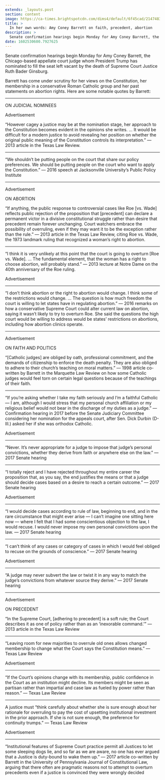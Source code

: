 ```yaml
--- 
extends: _layouts.post 
section: content 
image: https://ca-times.brightspotcdn.com/dims4/default/6f45cad/2147483647/strip/true/crop/2722x1429+0+193/resize/1200x630!/quality/90/?url=https%3A%2F%2Fcalifornia-times-brightspot.s3.amazonaws.com%2Fc0%2F22%2Fb41d8f4229488757aea85e67d1d7%2Fc5685ededf53422487b2781324d21938 
title: > 
  In her own words: Amy Coney Barrett on faith, precedent, abortion 
description: > 
  Senate confirmation hearings begin Monday for Amy Coney Barrett, the Chicago-based appellate court judge whom President Trump has nominated to fill the seat left vacant by the death of Supreme Court Justice Ruth Bader Ginsburg.Barrett has come under scrutiny for her views on the Constitution, her membership in a conservative Roman Catholic group and her past statements on abortion rights.___“I think it is very unlikely at this point that the court is going to overturn [Roe vs. Wade].Advertisement___“I don’t think abortion or the right to abortion would change.___AdvertisementON FAITH AND POLITICS“[Catholic judges] are obliged by oath, professional commitment, and the demands of citizenship to enforce the death penalty. 
date: 1602530600.7927625 
--- 
```

Senate confirmation hearings begin Monday for Amy Coney Barrett, the Chicago-based appellate court judge whom President Trump has nominated to fill the seat left vacant by the death of Supreme Court Justice Ruth Bader Ginsburg.

Barrett has come under scrutiny for her views on the Constitution, her membership in a conservative Roman Catholic group and her past statements on abortion rights. Here are some notable quotes by Barrett:

___

ON JUDICIAL NOMINEES

Advertisement

“However cagey a justice may be at the nomination stage, her approach to the Constitution becomes evident in the opinions she writes. ... It would be difficult for a modern justice to avoid revealing her position on whether the original public meaning of the Constitution controls its interpretation.” — 2013 article in the Texas Law Review.

___

“We shouldn’t be putting people on the court that share our policy preferences. We should be putting people on the court who want to apply the Constitution.” — 2016 speech at Jacksonville University’s Public Policy Institute

___

Advertisement

ON ABORTION

“If anything, the public response to controversial cases like Roe [vs. Wade] reflects public rejection of the proposition that [precedent] can declare a permanent victor in a divisive constitutional struggle rather than desire that precedent remain forever unchanging. Court watchers embrace the possibility of overruling, even if they may want it to be the exception rather than the rule.” — 2013 article in the Texas Law Review, citing Roe vs. Wade, the 1973 landmark ruling that recognized a woman’s right to abortion.

___

“I think it is very unlikely at this point that the court is going to overturn [Roe vs. Wade]. ... The fundamental element, that the woman has a right to choose abortion, will probably stand.” — 2013 lecture at Notre Dame on the 40th anniversary of the Roe ruling.

Advertisement

___

“I don’t think abortion or the right to abortion would change. I think some of the restrictions would change. ... The question is how much freedom the court is willing to let states have in regulating abortion.” — 2016 remarks on how a conservative Supreme Court could alter current law on abortion, saying it wasn’t likely to try to overturn Roe. She said the questions the high court would be willing to address would be states’ restrictions on abortions, including how abortion clinics operate.

___

Advertisement

ON FAITH AND POLITICS

“[Catholic judges] are obliged by oath, professional commitment, and the demands of citizenship to enforce the death penalty. They are also obliged to adhere to their church’s teaching on moral matters.” — 1998 article co-written by Barrett in the Marquette Law Review on how some Catholic judges would feel torn on certain legal questions because of the teachings of their faith.

___

“If you’re asking whether I take my faith seriously and I’m a faithful Catholic — I am, although I would stress that my personal church affiliation or my religious belief would not bear in the discharge of my duties as a judge.” — Confirmation hearing in 2017 before the Senate Judiciary Committee considering her nomination for the appeals court, after Sen. Dick Durbin (D-Ill.) asked her if she was orthodox Catholic.

Advertisement

___

“Never. It’s never appropriate for a judge to impose that judge’s personal convictions, whether they derive from faith or anywhere else on the law.” — 2017 Senate hearing

___

“I totally reject and I have rejected throughout my entire career the proposition that, as you say, the end justifies the means or that a judge should decide cases based on a desire to reach a certain outcome.” — 2017 Senate hearing

Advertisement

___

“I would decide cases according to rule of law, beginning to end, and in the rare circumstance that might ever arise — I can’t imagine one sitting here now — where I felt that I had some conscientious objection to the law, I would recuse. I would never impose my own personal convictions upon the law. — 2017 Senate hearing

___

“I can’t think of any cases or category of cases in which I would feel obliged to recuse on the grounds of conscience.” — 2017 Senate hearing

Advertisement

___

“A judge may never subvert the law or twist it in any way to match the judge’s convictions from whatever source they derive.” — 2017 Senate hearing

___

Advertisement

ON PRECEDENT

“In the Supreme Court, [adhering to precedent] is a soft rule; the Court describes it as one of policy rather than as an ‘inexorable command.’” — 2013 article in the Texas Law Review

___

“Leaving room for new majorities to overrule old ones allows changed membership to change what the Court says the Constitution means.” — Texas Law Review

Advertisement

___

“If the Court’s opinions change with its membership, public confidence in the Court as an institution might decline. Its members might be seen as partisan rather than impartial and case law as fueled by power rather than reason.” — Texas Law Review

___

A justice must “think carefully about whether she is sure enough about her rationale for overruling to pay the cost of upsetting institutional investment in the prior approach. If she is not sure enough, the preference for continuity trumps.” — Texas Law Review

Advertisement

___

“Institutional features of Supreme Court practice permit all Justices to let some sleeping dogs lie, and so far as we are aware, no one has ever argued that a Justice is duty-bound to wake them up.” — 2017 article co-written by Barrett in the University of Pennsylvania Journal of Constitutional Law, arguing that there often are pragmatic reasons not to attempt to overturn precedents even if a justice is convinced they were wrongly decided